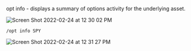 opt info - displays a summary of options activity for the underlying asset.

![Screen Shot 2022-02-24 at 12 30 02 PM](https://user-images.githubusercontent.com/85772166/155602580-22dfca59-f934-4545-94c8-9e1806fa527d.png)

```
/opt info SPY
```

![Screen Shot 2022-02-24 at 12 31 27 PM](https://user-images.githubusercontent.com/85772166/155602760-b98682c6-217b-48fe-8a09-05ce0d49a318.png)
